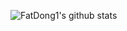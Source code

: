 ![FatDong1's github stats](https://github-readme-stats-tawny.vercel.app/api?username=FatDong1&show_icons=true&hide_border=true)
